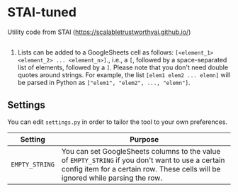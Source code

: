 # STAI-tuned
Utility code from STAI (https://scalabletrustworthyai.github.io/)

## 
1. Lists can be added to a GoogleSheets cell as follows: `[<element_1> <element_2> ... <element_n>]`., i.e., a `[`, followed by a space-separated list of elements, followed by a `]`. Please note that you don't need double quotes around strings. For example, the list `[elem1 elem2 ... elemn]` will be parsed in Python as `["elem1", "elem2", ..., "elemn"]`.

## Settings 

You can edit `settings.py` in order to tailor the tool to your own preferences.

| Setting | Purpose |
|----------|----------|
| `EMPTY_STRING` | You can set GoogleSheets columns to the value of `EMPTY_STRING` if you don't want to use a certain config item for a certain row. These cells will be ignored while parsing the row. |

